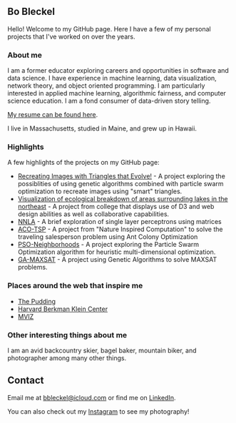 ## Bo Bleckel

Hello! Welcome to my GitHub page. Here I have a few of my personal projects that I've worked on over the years.

### About me
I am a former educator exploring careers and opportunities in software and data science. 
I have experience in machine learning, data visualization, network theory, and object oriented programming. 
I am particularly interested in applied machine learning, algorithmic fairness, and 
computer science education. I am a fond consumer of data-driven story telling.

[My resume can be found here](https://github.com/bbleckel/resume/blob/master/bleckel_resume.pdf).

I live in Massachusetts, studied in Maine, and grew up in Hawaii.

### Highlights
A few highlights of the projects on my GitHub page:
* [Recreating Images with Triangles that Evolve!](https://github.com/bbleckel/Final-Project) - A project exploring the possiblities of using genetic algorithms combined with particle swarm optimization to recreate images using "smart" triangles. 
* [Visualization of ecological breakdown of areas surrounding lakes in the northeast](https://web.bowdoin.edu/~lbleckel/FinalProject/map.html) - A project from college that displays use of D3 and web design abilities as well as collaborative capabilities.
* [NNLA](https://github.com/bbleckel/NNLA) - A brief exploration of single layer perceptrons using matrices
* [ACO-TSP](https://github.com/bbleckel/ACO-TSP-2017) - A project from "Nature Inspired Computation" to solve the traveling salesperson problem using Ant Colony Optimization
* [PSO-Neighborhoods](https://github.com/bbleckel/PSO-Neighborhoods-2017) - A project exploring the Particle Swarm Optimization algorithm for heuristic multi-dimensional optimization.
* [GA-MAXSAT](https://github.com/bbleckel/MAXSAT-2017) - A project using Genetic Algorithms to solve MAXSAT problems.

### Places around the web that inspire me
* [The Pudding](https://pudding.cool)
* [Harvard Berkman Klein Center](https://cyber.harvard.edu)
* [MVIZ](https://mviz.omid.al)

### Other interesting things about me
I am an avid backcountry skier, bagel baker, mountain biker, and photographer among many other things. 

## Contact
Email me at <bbleckel@icloud.com> or find me on [LinkedIn](https://www.linkedin.com/in/bbleckel/).

You can also check out my [Instagram](https://www.instagram.com/bobleckel/) to see my photography!
